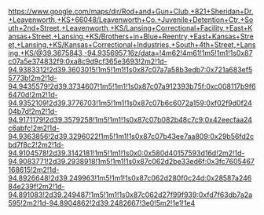 https://www.google.com/maps/dir/Rod+and+Gun+Club,+821+Sheridan+Dr,+Leavenworth,+KS+66048/Leavenworth+Co.+Juvenile+Detention+Ctr,+South+2nd+Street,+Leavenworth,+KS/Lansing+Correctional+Facility,+East+Kansas+Street,+Lansing,+KS/Brothers+in+Blue+Reentry,+East+Kansas+Street,+Lansing,+KS/Kansas+Correctional+Industries,+South+4th+Street,+Lansing,+KS/@39.3675843,-94.9356957,16z/data=!4m62!4m61!1m5!1m1!1s0x87c07a5e374832f9:0xa8c9d9cf365e3693!2m2!1d-94.9383312!2d39.3603015!1m5!1m1!1s0x87c07a7a58b3edb7:0x721a683ef55773b!2m2!1d-94.9435579!2d39.3734607!1m5!1m1!1s0x87c07a912393b75f:0xc008117b9f66470d!2m2!1d-94.9352109!2d39.3776703!1m5!1m1!1s0x87c07b6c6072a159:0xf02f9d0f2404b7d!2m2!1d-94.9171179!2d39.3579258!1m5!1m1!1s0x87c07b082b48c7c9:0x42eecfaa24c6abfc!2m2!1d-94.9363856!2d39.3296022!1m5!1m1!1s0x87c07b43ee7aa809:0x29b56fd2cbd7f8c2!2m2!1d-94.9104578!2d39.3142181!1m5!1m1!1s0x0:0x580d40157593d16d!2m2!1d-94.9083771!2d39.2938918!1m5!1m1!1s0x87c062d2be33ed6f:0x3fc7605467168615!2m2!1d-94.8926648!2d39.249963!1m5!1m1!1s0x87c062d280f0c24d:0x28587a24684e239f!2m2!1d-94.891083!2d39.249487!1m5!1m1!1s0x87c062d27f99f939:0xfd7f63db7a2a595!2m2!1d-94.8904862!2d39.2482667!3e0!5m2!1e1!1e4